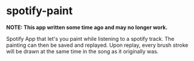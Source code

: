 spotify-paint
=============

**NOTE: This app written some time ago and may no longer work.**

Spotify App that let's you paint while listening to a spotify track. The painting can then be saved and replayed.
Upon replay, every brush stroke will be drawn at the same time in the song as it originally was.
